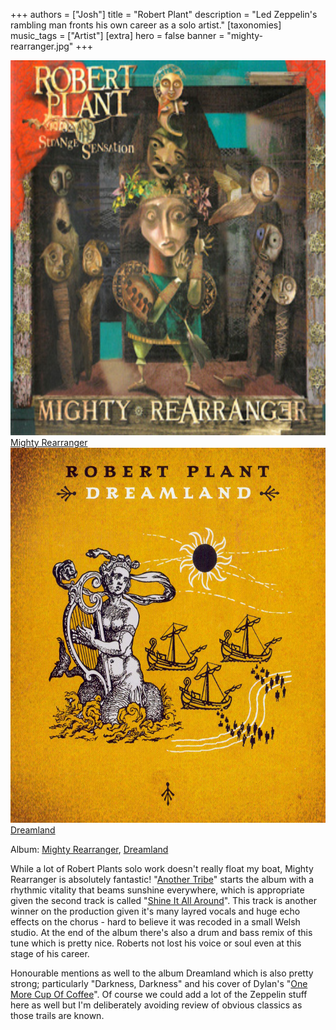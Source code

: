 +++
authors = ["Josh"]
title = "Robert Plant"
description = "Led Zeppelin's rambling man fronts his own career as a solo artist."
[taxonomies]
music_tags = ["Artist"]
[extra]
hero = false
banner = "mighty-rearranger.jpg"
+++

<div class="album-gallery">
	<div class="album-item">
		<a href="https://youtube.com/playlist?list=PLWmdrxukffoAZlaeNfzur4uBfLFTKFlSz&si=CIV0giyUUpgQRIwp" class="album-link" target="_blank" rel="noopener noreferrer">
			<img src="mighty-rearranger.jpg" alt="Mighty Rearranger" class="album-cover" width="600" height="600" loading="lazy" />
			<div class="album-title">Mighty Rearranger</div>
		</a>
	</div>
	<div class="album-item">
		<a href="https://youtube.com/playlist?list=OLAK5uy_lJEY-pBUUaZqugz6WuN4ZwhVulKh_mToQ&si=2onjwn5Yy37ASd9K" class="album-link" target="_blank" rel="noopener noreferrer">
			<img src="dreamland.jpg" alt="Dreamland" class="album-cover" width="600" height="600" loading="lazy" />
			<div class="album-title">Dreamland</div>
		</a>
	</div>
</div>

Album: [Mighty Rearranger](https://youtube.com/playlist?list=PLWmdrxukffoAZlaeNfzur4uBfLFTKFlSz&si=CIV0giyUUpgQRIwp), [Dreamland](https://youtube.com/playlist?list=OLAK5uy_lJEY-pBUUaZqugz6WuN4ZwhVulKh_mToQ&si=2onjwn5Yy37ASd9K)

While a lot of Robert Plants solo work doesn't really float my boat, Mighty Rearranger is absolutely fantastic! "[Another Tribe](https://youtu.be/Ry1LfNdfRt8?si=Pkumgyzvs4P45Vln)" starts the album with a rhythmic vitality that beams sunshine everywhere, which is appropriate given the second track is called "[Shine It All Around](https://youtu.be/3qp9z3IA_fU?si=fFtsvYOdLpWrTMvY)". This track is another winner on the production given it's many layred vocals and huge echo effects on the chorus - hard to believe it was recoded in a small Welsh studio. At the end of the album there's also a drum and bass remix of this tune which is pretty nice. Roberts not lost his voice or soul even at this stage of his career. 

Honourable mentions as well to the album Dreamland which is also pretty strong; particularly "Darkness, Darkness" and his cover of Dylan's "[One More Cup Of Coffee](https://youtu.be/SWUUR_BEG6o?si=wRxT3-S6w8tm_mNX)". Of course we could add a lot of the Zeppelin stuff here as well but I'm deliberately avoiding review of obvious classics as those trails are known.